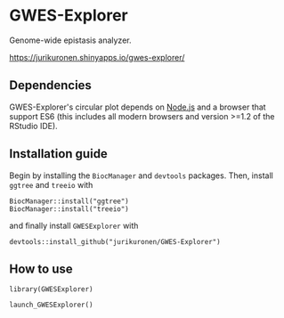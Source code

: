 # GWES-Explorer
Genome-wide epistasis analyzer.

https://jurikuronen.shinyapps.io/gwes-explorer/

## Dependencies
GWES-Explorer's circular plot depends on [Node.js](https://nodejs.org/en/) and a browser that support ES6 (this includes all modern browsers and version >=1.2 of the RStudio IDE).

## Installation guide
Begin by installing the `BiocManager` and `devtools` packages. Then, install `ggtree` and `treeio` with
```
BiocManager::install("ggtree")
BiocManager::install("treeio")
```
and finally install `GWESExplorer` with
```
devtools::install_github("jurikuronen/GWES-Explorer")
```

## How to use
```
library(GWESExplorer)

launch_GWESExplorer()
```
